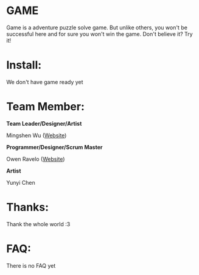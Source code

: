 # GAME
Game is a adventure puzzle solve game. But unlike others, you won't be successful here and for sure you won't win the game.
Don't believe it? Try it!



# Install:
We don't have game ready yet



# Team Member:
**Team Leader/Designer/Artist**

Mingshen Wu ([Website](https://mingshenwu.myportfolio.com/))



**Programmer/Designer/Scrum Master**

Owen Ravelo ([Website](https://simmgames.com))



**Artist**

Yunyi Chen



# Thanks:
Thank the whole world :3


# FAQ:
There is no FAQ yet
